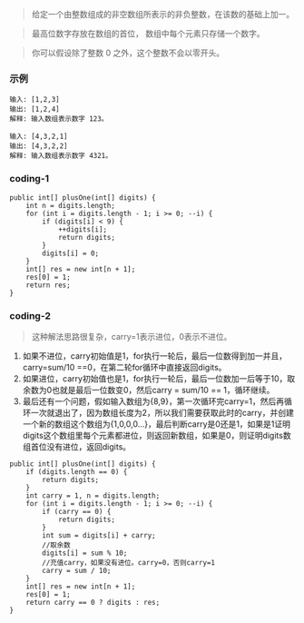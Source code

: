 >给定一个由整数组成的非空数组所表示的非负整数，在该数的基础上加一。

>最高位数字存放在数组的首位， 数组中每个元素只存储一个数字。

>你可以假设除了整数 0 之外，这个整数不会以零开头。


### 示例
```
输入: [1,2,3]
输出: [1,2,4]
解释: 输入数组表示数字 123。
```
```
输入: [4,3,2,1]
输出: [4,3,2,2]
解释: 输入数组表示数字 4321。
```


### coding-1

```
public int[] plusOne(int[] digits) {
    int n = digits.length;
    for (int i = digits.length - 1; i >= 0; --i) {
        if (digits[i] < 9) {
            ++digits[i];
            return digits;
        }
        digits[i] = 0;
    }
    int[] res = new int[n + 1];
    res[0] = 1;
    return res;
}
```


### coding-2
>这种解法思路很复杂，carry=1表示进位，0表示不进位。
1. 如果不进位，carry初始值是1，for执行一轮后，最后一位数得到加一并且，carry=sum/10 ==0，在第二轮for循环中直接返回digits。
2. 如果进位，carry初始值也是1，for执行一轮后，最后一位数加一后等于10，取余数为0也就是最后一位数变0，然后carry = sum/10 == 1，循环继续。
3. 最后还有一个问题，假如输入数组为{8,9}，第一次循环完carry=1，然后再循环一次就退出了，因为数组长度为2，所以我们需要获取此时的carry，并创建一个新的数组这个数组为{1,0,0,0...}，最后判断carry是0还是1，如果是1证明digits这个数组里每个元素都进位，则返回新数组，如果是0，则证明digits数组首位没有进位，返回digits。

```
public int[] plusOne(int[] digits) {
    if (digits.length == 0) {
        return digits;
    }
    int carry = 1, n = digits.length;
    for (int i = digits.length - 1; i >= 0; --i) {
        if (carry == 0) {
            return digits;
        }
        int sum = digits[i] + carry;
        //取余数
        digits[i] = sum % 10;
        //充值carry，如果没有进位。carry=0，否则carry=1
        carry = sum / 10;
    }
    int[] res = new int[n + 1];
    res[0] = 1;
    return carry == 0 ? digits : res;
}
```